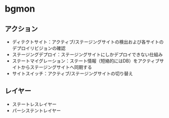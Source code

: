 # bgmon


## アクション

- ディテクトサイト：アクティブ/ステージングサイトの検出および各サイトのデプロイリビジョンの確認
- ステージングデプロイ：ステージングサイトにしかデプロイできない仕組み
- ステートマイグレーション：ステート情報（短絡的にはDB）をアクティブサイトからステージングサイトへ同期する
- サイトスイッチ：アクティブ/ステージングサイトの切り替え


## レイヤー
- ステートレスレイヤー
- パーシステントレイヤー
